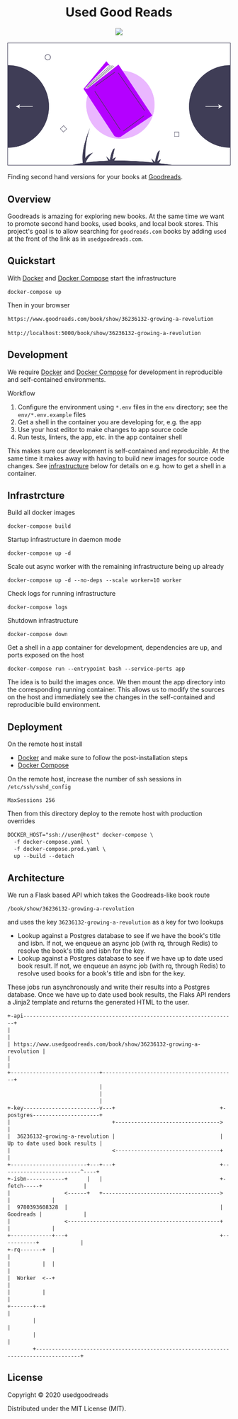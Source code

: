 <h1 align="center">Used Good Reads</h1>

<p align="center"><a href="https://travis-ci.org/usedgoodreads/usedgoodreads"><img src="https://travis-ci.org/usedgoodreads/usedgoodreads.svg?branch=master" /></a></p>

<p align=center>
  <img src="assets/usedgoodreads.png" />
</p>

Finding second hand versions for your books at [Goodreads](https://www.goodreads.com).


## Overview

Goodreads is amazing for exploring new books.
At the same time we want to promote second hand books, used books, and local book stores.
This project's goal is to allow searching for `goodreads.com` books by adding `used` at the front of the link as in `usedgoodreads.com`.

## Quickstart

With [Docker](https://docs.docker.com/engine/) and [Docker Compose](https://docs.docker.com/compose/) start the infrastructure

    docker-compose up

Then in your browser

    https://www.goodreads.com/book/show/36236132-growing-a-revolution

    http://localhost:5000/book/show/36236132-growing-a-revolution


## Development

We require [Docker](https://docs.docker.com/engine/) and [Docker Compose](https://docs.docker.com/compose/) for development in reproducible and self-contained environments.

Workflow
1. Configure the environment using `*.env` files in the `env` directory; see the `env/*.env.example` files
2. Get a shell in the container you are developing for, e.g. the app
3. Use your host editor to make changes to app source code
4. Run tests, linters, the app, etc. in the app container shell

This makes sure our development is self-contained and reproducible.
At the same time it makes away with having to build new images for source code changes.
See [infrastructure](#infrastructure) below for details on e.g. how to get a shell in a container.


## Infrastrcture

Build all docker images

    docker-compose build

Startup infrastructure in daemon mode

    docker-compose up -d

Scale out async worker with the remaining infrastructure being up already

    docker-compose up -d --no-deps --scale worker=10 worker

Check logs for running infrastructure

    docker-compose logs

Shutdown infrastructure

    docker-compose down

Get a shell in a app container for development, dependencies are up, and ports exposed on the host

    docker-compose run --entrypoint bash --service-ports app

The idea is to build the images once.
We then mount the app directory into the corresponding running container.
This allows us to modify the sources on the host and immediately see the changes in the self-contained and reproducible build environment.


## Deployment

On the remote host install
- [Docker](https://docs.docker.com/engine/) and make sure to follow the post-installation steps
- [Docker Compose](https://docs.docker.com/compose/)

On the remote host, increase the number of ssh sessions in `/etc/ssh/sshd_config`

    MaxSessions 256

Then from this directory deploy to the remote host with production overrides

    DOCKER_HOST="ssh://user@host" docker-compose \
      -f docker-compose.yaml \
      -f docker-compose.prod.yaml \
      up --build --detach


## Architecture

We run a Flask based API which takes the Goodreads-like book route

    /book/show/36236132-growing-a-revolution

and uses the key `36236132-growing-a-revolution` as a key for two lookups
- Lookup against a Postgres database to see if we have the book's title and isbn. If not, we enqueue an async job (with rq, through Redis) to resolve the book's title and isbn for the key.
- Lookup against a Postgres database to see if we have up to date used book result. If not, we enqueue an async job (with rq, through Redis) to resolve used books for a book's title and isbn for the key.

These jobs run asynchronously and write their results into a Postgres database.
Once we have up to date used book results, the Flaks API renders a Jinja2 template and returns the generated HTML to the user.

```
+-api-------------------------------------------------------------------+
|                                                                       |
| https://www.usedgoodreads.com/book/show/36236132-growing-a-revolution |
|                                                                       |
+----------------------------+------------------------------------------+
                             |
                             |
                             |
+-key------------------------v---+                                 +-postgres---------------------+
|                                +--------------------------------->                              |
|  36236132-growing-a-revolution |                                 | Up to date used book results |
|                                <---------------------------------+                              |
+------------------------+---+---+                                 +-------------------------^----+
+-isbn------------+      |   |                                     +-fetch-----+             |
|                 <------+   +------------------------------------->           |             |
|  9780393608328  |                                                | Goodreads |             |
|                 <------------------------------------------------+           |             |
+-------------+---+                                                +-----------+             |
+-rq-------+  |                                                                              |
|          |  |                                                                              |
|  Worker  <--+                                                                              |
|          |                                                                                 |
+-------+--+                                                                                 |
        |                                                                                    |
        |                                                                                    |
        +------------------------------------------------------------------------------------+
```


## License

Copyright © 2020 usedgoodreads

Distributed under the MIT License (MIT).
